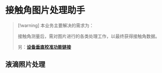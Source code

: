 # 接触角图片处理助手

> [!warning] 本业务主要解决的需求为：
> 
> 接触角测量后，需对图片进行的各类处理工作，以最终获得接触角数据。
> 
> 另：[**设备垂直校准功能链接**](vertical-calibration.md)

## 液滴照片处理

<!-- 接触角处理组件 -->
<ClientOnly><ContactAngle /></ClientOnly>

